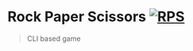 # Rock Paper Scissors [![RPS](https://static.wikia.nocookie.net/rock-paper-scissors/images/e/e6/Site-logo.png)](https://github.com/bugzorc/RockPaperScissors)
> CLI based game 

